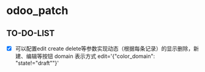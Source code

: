 # odoo_patch
## TO-DO-LIST
- [X] 可以配置edit create delete等参数实现动态（根据每条记录）的显示删除，新建、编辑等按钮
         domain 表示方式 edit='{"color_domain": "state!=\"draft\""}'
 
